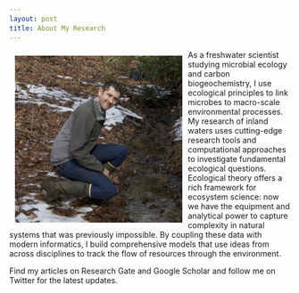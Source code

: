 ```yaml
---
layout: post
title: About My Research
---
```


<img align="left" src="./files/jake_field.jpg" height="300" style="margin:10px 10px"> As a freshwater scientist studying microbial ecology and carbon biogeochemistry, I use ecological principles to link microbes to macro-scale environmental processes. My research of inland waters uses cutting-edge research tools and computational approaches to investigate fundamental ecological questions. Ecological theory offers a rich framework for ecosystem science: now we have the equipment and analytical power to capture complexity in natural systems that was previously impossible. By coupling these data with modern informatics, I build comprehensive models that use ideas from across disciplines to track the flow of resources through the environment.

Find my articles on Research Gate and Google Scholar and follow me on Twitter for the latest updates.